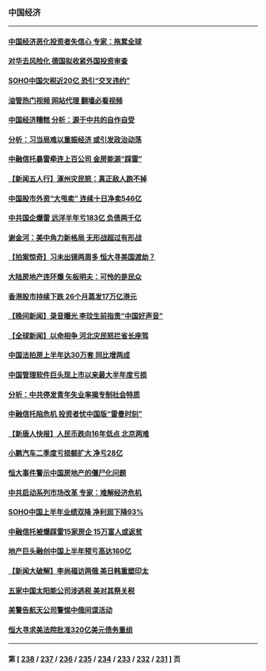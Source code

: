 ### 中国经济
---
#### [中国经济恶化投资者失信心 专家：拖累全球](../../pages/ncid283/n14057614.md?08210845) 
#### [对华去风险化 德国拟收紧外国投资审查](../../pages/ncid283/n14057580.md?08210845) 
#### [SOHO中国欠税近20亿 恐引“交叉违约”](../../pages/ncid283/n14057442.md?08210845) 
#### [油管热门视频 网站代理 翻墙必看视频](http://138.2.39.72:81/youtube.html?epic-marker?08210845)
#### [中国经济糟糕 分析：源于中共的自作自受](../../pages/ncid283/n14057238.md?08210845) 
#### [分析：习当局难以重振经济 或引发政治动荡](../../pages/ncid283/n14057226.md?08210845) 
#### [中融信托暴雷牵连上百公司 金房能源“踩雷”](../../pages/ncid283/n14057259.md?08210845) 
#### [【新闻五人行】涿州灾民怒：真正敌人跑不掉](../../pages/ncid283/n14057254.md?08210845) 
#### [中国股市外资“大甩卖” 连续十日净卖546亿](../../pages/ncid283/n14057245.md?08210845) 
#### [中共国企爆雷 远洋半年亏183亿 负债两千亿](../../pages/ncid283/n14057221.md?08210845) 
#### [谢金河：美中角力新格局 无形战超过有形战](../../pages/ncid283/n14057217.md?08210845) 
#### [【拍案惊奇】习未出镜两周多 恒大寻美国渡劫？](../../pages/ncid283/n14057119.md?08210845) 
#### [大陆房地产连环爆 矢板明夫：可怜的是民众](../../pages/ncid283/n14057026.md?08210845) 
#### [香港股市持续下跌 26个月蒸发17万亿港元](../../pages/ncid283/n14056729.md?08210845) 
#### [【晚间新闻】录音曝光 李玟生前指责“中国好声音”](../../pages/ncid283/n14056727.md?08210845) 
#### [【全球新闻】以命相争 河北灾民怒拦省长座驾](../../pages/ncid283/n14057021.md?08210845) 
#### [中国法拍房上半年达30万套 同比增两成](../../pages/ncid283/n14056832.md?08210845) 
#### [中国管理软件巨头现上市以来最大半年度亏损](../../pages/ncid283/n14056818.md?08210845) 
#### [分析：中共停发青年失业率揭专制社会特质](../../pages/ncid283/n14056820.md?08210845) 
#### [中融信托陷危机 投资者忧中国版“雷曼时刻”](../../pages/ncid283/n14056817.md?08210845) 
#### [【新唐人快报】人民币跌向16年低点 北京两难](../../pages/ncid283/n14056764.md?08210845) 
#### [小鹏汽车二季度亏损额扩大 净亏28亿](../../pages/ncid283/n14056802.md?08210845) 
#### [恒大事件警示中国房地产的僵尸化问题](../../pages/ncid283/n14056784.md?08210845) 
#### [中共启动系列市场改革 专家：难解经济危机](../../pages/ncid283/n14056696.md?08210845) 
#### [SOHO中国上半年业绩双降 净利润下降93%](../../pages/ncid283/n14056783.md?08210845) 
#### [中融信托被爆踩雷15家房企 15万富人或返贫](../../pages/ncid283/n14056629.md?08210845) 
#### [地产巨头融创中国上半年预亏高达160亿](../../pages/ncid283/n14056734.md?08210845) 
#### [【新闻大破解】李尚福访两俄 美日韩重塑印太](../../pages/ncid283/n14056718.md?08210845) 
#### [五家中国太阳能公司涉逃税 美对其祭关税](../../pages/ncid283/n14056715.md?08210845) 
#### [美警告航天公司警惕中俄间谍活动](../../pages/ncid283/n14056694.md?08210845) 
#### [恒大寻求美法院批准320亿美元债务重组](../../pages/ncid283/n14056700.md?08210845) 

---
#### 第 [ [238](./238.md?08210845) / [237](./237.md?08210845) / [236](./236.md?08210845) / [235](./235.md?08210845) / [234](./234.md?08210845) / [233](./233.md?08210845) / [232](./232.md?08210845) / [231](./231.md?08210845) ] 页
